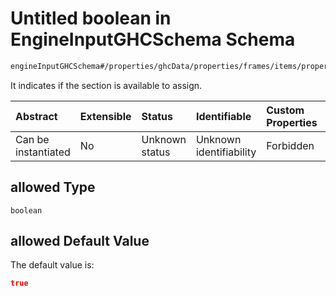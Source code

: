 # Untitled boolean in EngineInputGHCSchema Schema

```txt
engineInputGHCSchema#/properties/ghcData/properties/frames/items/properties/days/items/properties/sections/items/properties/allowed
```

It indicates if the section is available to assign.

| Abstract            | Extensible | Status         | Identifiable            | Custom Properties | Additional Properties | Access Restrictions | Defined In                                                        |
| :------------------ | :--------- | :------------- | :---------------------- | :---------------- | :-------------------- | :------------------ | :---------------------------------------------------------------- |
| Can be instantiated | No         | Unknown status | Unknown identifiability | Forbidden         | Allowed               | none                | [ghc.schema.json*](../out/ghc.schema.json "open original schema") |

## allowed Type

`boolean`

## allowed Default Value

The default value is:

```json
true
```
